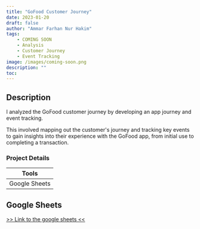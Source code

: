 ```yaml
---
title: "GoFood Customer Journey"
date: 2023-01-20
draft: false
author: "Ammar Farhan Nur Hakim"
tags:
    - COMING SOON
    - Analysis
    - Customer Journey
    - Event Tracking
image: /images/coming-soon.png
description: ""
toc:
---
```


## Description

I analyzed the GoFood customer journey by developing an app journey and event tracking. 

This involved mapping out the customer's journey and tracking key events to gain insights into their experience with the GoFood app, from initial use to completing a transaction.

### Project Details
| Tools    |
| -------- |
| Google Sheets |

## Google Sheets

[>> Link to the google sheets <<][sheets]

[sheets]:https://docs.google.com/spreadsheets/d/e/2PACX-1vSo_RQFtE1g3MBIyEL-m3eV48SgDrit-k6bpmuxmqjnS-OI7jjyXIMWjfmPw72ohXti-pKTiFw1tJcN/pubhtml?gid=0&single=true